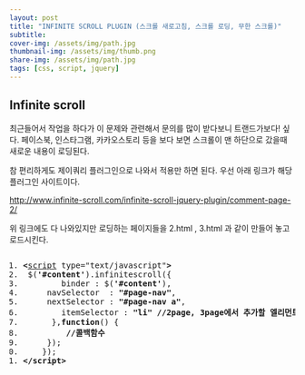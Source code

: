 ```yaml
---
layout: post
title: "INFINITE SCROLL PLUGIN (스크롤 새로고침, 스크롤 로딩, 무한 스크롤)"
subtitle: 
cover-img: /assets/img/path.jpg
thumbnail-img: /assets/img/thumb.png
share-img: /assets/img/path.jpg
tags: [css, script, jquery]
---
```

<div class="entry-content">
    <h2>Infinite scroll</h2>
    <p>최근들어서 작업을 하다가 이 문제와 관련해서 문의를 많이 받다보니 트랜드가보다! 싶다. 페이스북, 인스타그램, 카카오스토리 등을 보다 보면 스크롤이 맨 하단으로 갔을때 새로운 내용이 로딩된다.</p>
    <p><span id="more-292"></span></p>
    <p>참 편리하게도 제이쿼리 플러그인으로 나와서 적용만 하면 된다. 우선 아래 링크가 해당 플러그인 사이트이다.</p>
    <p><a href="http://www.infinite-scroll.com/infinite-scroll-jquery-plugin/comment-page-2/" target="_blank">http://www.infinite-scroll.com/infinite-scroll-jquery-plugin/comment-page-2/</a></p>
    <p>위 링크에도 다 나와있지만 로딩하는 페이지들을 2.html , 3.html 과 같이 만들어 놓고 로드시킨다.</p>
    <pre class="html cH_kip"><ol><li class="odd"><span><b class="meta">&lt;</b><a href="http://tranbot.net/html5/scripting-1.html#script" class="meta">script</a> type="text/javascript"<b class="meta">&gt;</b></span></li><li class="even"><span>	$(<b class="jsString">'#content'</b>).infinitescroll({</span></li><li class="odd"><span>		binder : $(<b class="jsString">'#content'</b>), </span></li><li class="even"><span>		navSelector  : <b class="jsString">"#page-nav"</b>,</span></li><li class="odd fifth"><span>		nextSelector : <b class="jsString">"#page-nav a"</b>,</span></li><li class="even"><span>		itemSelector : <b class="jsString">"li"</b> <b class="comment">//2page, 3page에서 추가할 엘리먼트</b></span></li><li class="odd"><span>		},<b class="js">function</b>() {</span></li><li class="even"><span>			<b class="comment">//콜백함수</b></span></li><li class="odd"><span>		});</span></li><li class="even fifth"><span>	});</span></li><li class="odd"><span><b class="meta">&lt;/script</b><b class="meta">&gt;</b></span></li></ol></pre>
</div>